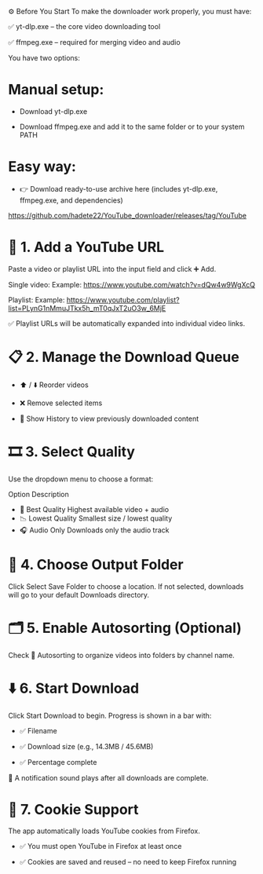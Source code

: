⚙️ Before You Start
To make the downloader work properly, you must have:

✅ yt-dlp.exe – the core video downloading tool

✅ ffmpeg.exe – required for merging video and audio

You have two options:

# Manual setup:

- Download yt-dlp.exe

- Download ffmpeg.exe and add it to the same folder or to your system PATH

# Easy way:
- 👉 Download ready-to-use archive here (includes yt-dlp.exe, ffmpeg.exe, and dependencies)

https://github.com/hadete22/YouTube_downloader/releases/tag/YouTube





# 🔗 1. Add a YouTube URL
Paste a video or playlist URL into the input field and click ➕ Add.

Single video:
Example:
https://www.youtube.com/watch?v=dQw4w9WgXcQ

Playlist:
Example:
https://www.youtube.com/playlist?list=PLynG1nMmuJTkx5h_mT0qJxT2uO3w_6MjE

✅ Playlist URLs will be automatically expanded into individual video links.


# 📋 2. Manage the Download Queue
- ⬆️ / ⬇️ Reorder videos

- ❌ Remove selected items

- 📜 Show History to view previously downloaded content


# 🎞️ 3. Select Quality
Use the dropdown menu to choose a format:

Option	Description
- 🎥 Best Quality	Highest available video + audio
- 📉 Lowest Quality	Smallest size / lowest quality
- 🎧 Audio Only	Downloads only the audio track


# 📁 4. Choose Output Folder
Click Select Save Folder to choose a location.
If not selected, downloads will go to your default Downloads directory.


# 🗂️ 5. Enable Autosorting (Optional)
Check 📂 Autosorting to organize videos into folders by channel name.


# ⬇️ 6. Start Download
Click Start Download to begin. Progress is shown in a bar with:

- ✅ Filename

- ✅ Download size (e.g., 14.3MB / 45.6MB)

- ✅ Percentage complete

🔔 A notification sound plays after all downloads are complete.


# 🍪 7. Cookie Support
The app automatically loads YouTube cookies from Firefox.

- ✅ You must open YouTube in Firefox at least once

- ✅ Cookies are saved and reused – no need to keep Firefox running
